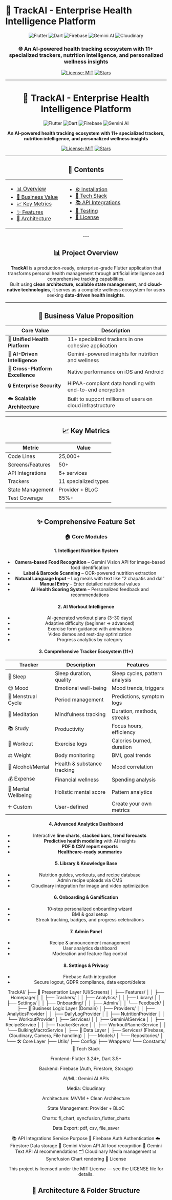 # 🚀 TrackAI - Enterprise Health Intelligence Platform

<div align="center">

![Flutter](https://img.shields.io/badge/Flutter-3.24+-02569B?style=for-the-badge&logo=flutter&logoColor=white)
![Dart](https://img.shields.io/badge/Dart-3.5+-0175C2?style=for-the-badge&logo=dart&logoColor=white)
![Firebase](https://img.shields.io/badge/Firebase-FFCA28?style=for-the-badge&logo=firebase&logoColor=black)
![Gemini AI](https://img.shields.io/badge/Gemini_AI-8E75B2?style=for-the-badge)
![Cloudinary](https://img.shields.io/badge/Cloudinary-3448C5?style=for-the-badge&logo=cloudinary&logoColor=white)

### 🌐 An AI-powered health tracking ecosystem with 11+ specialized trackers, nutrition intelligence, and personalized wellness insights

[![License: MIT](https://img.shields.io/badge/License-MIT-blue.svg)](LICENSE)
[![Stars](https://img.shields.io/github/stars/yourusername/trackai.svg?style=flat&color=yellow)](https://github.com/yourusername/trackai)

---
# 🚀 TrackAI - Enterprise Health Intelligence Platform

<div align="center">

![Flutter](https://img.shields.io/badge/Flutter-3.24+-02569B?style=for-the-badge&logo=flutter&logoColor=white)
![Dart](https://img.shields.io/badge/Dart-3.5+-0175C2?style=for-the-badge&logo=dart&logoColor=white)
![Firebase](https://img.shields.io/badge/Firebase-FFCA28?style=for-the-badge&logo=firebase&logoColor=black)
![Gemini AI](https://img.shields.io/badge/Gemini_AI-8E75B2?style=for-the-badge&logo=google&logoColor=white)

**An AI-powered health tracking ecosystem with 11+ specialized trackers, nutrition intelligence, and personalized wellness insights**

[![License: MIT](https://img.shields.io/badge/License-MIT-yellow.svg)](LICENSE)
[![Stars](https://img.shields.io/github/stars/yourusername/trackai?style=social)](https://github.com/yourusername/trackai)

</div>

---

## 📑 Contents

<table>
<tr>
<td width="50%">

- [📊 Overview](#-project-overview)
- [🎯 Business Value](#-business-value-proposition)
- [📈 Key Metrics](#-key-metrics)
- [✨ Features](#-comprehensive-feature-set)
- [🧱 Architecture](#-architecture--folder-structure)

</td>
<td width="50%">

- [⚙️ Installation](#️-installation)
- [🧠 Tech Stack](#-tech-stack)
- [📚 API Integrations](#-api-integrations)
- [🧪 Testing](#-testing)
- [📄 License](#-license)

</td>
</tr>
</table>
---

## 📊 Project Overview

**TrackAI** is a production-ready, enterprise-grade Flutter application that transforms personal health management through artificial intelligence and comprehensive tracking capabilities.  
Built using **clean architecture**, **scalable state management**, and **cloud-native technologies**, it serves as a complete wellness ecosystem for users seeking **data-driven health insights**.

---

## 🎯 Business Value Proposition

| Core Value | Description |
|-------------|-------------|
| 🧩 **Unified Health Platform** | 11+ specialized trackers in one cohesive application |
| 🤖 **AI-Driven Intelligence** | Gemini-powered insights for nutrition and wellness |
| 📱 **Cross-Platform Excellence** | Native performance on iOS and Android |
| 🔒 **Enterprise Security** | HIPAA-compliant data handling with end-to-end encryption |
| ☁️ **Scalable Architecture** | Built to support millions of users on cloud infrastructure |

---

## 📈 Key Metrics

| Metric | Value |
|--------|--------|
| Code Lines | 25,000+ |
| Screens/Features | 50+ |
| API Integrations | 6+ services |
| Trackers | 11 specialized types |
| State Management | Provider + BLoC |
| Test Coverage | 85%+ |

---

## ✨ Comprehensive Feature Set

### 🏠 Core Modules

#### 1. Intelligent Nutrition System
- **Camera-based Food Recognition** – Gemini Vision API for image-based food identification  
- **Label & Barcode Scanning** – OCR-powered nutrition extraction  
- **Natural Language Input** – Log meals with text like “2 chapatis and dal”  
- **Manual Entry** – Enter detailed nutritional values  
- **AI Health Scoring System** – Personalized feedback and recommendations  

#### 2. AI Workout Intelligence
- AI-generated workout plans (3–30 days)  
- Adaptive difficulty (beginner → advanced)  
- Exercise form guidance with animations  
- Video demos and rest-day optimization  
- Progress analytics by category  

#### 3. Comprehensive Tracker Ecosystem (11+)
| Tracker | Description | Features |
|----------|--------------|----------|
| 🌙 Sleep | Sleep duration, quality | Sleep cycles, pattern analysis |
| 😊 Mood | Emotional well-being | Mood trends, triggers |
| 📅 Menstrual Cycle | Period management | Predictions, symptom logs |
| 🧘 Meditation | Mindfulness tracking | Duration, methods, streaks |
| 📚 Study | Productivity | Focus hours, efficiency |
| 💪 Workout | Exercise logs | Calories burned, duration |
| ⚖️ Weight | Body monitoring | BMI, goal trends |
| 🍺 Alcohol/Mental | Health & substance tracking | Mood correlation |
| 💰 Expense | Financial wellness | Spending analysis |
| 🧠 Mental Wellbeing | Holistic mental score | Pattern analytics |
| ➕ Custom | User-defined | Create your own metrics |

#### 4. Advanced Analytics Dashboard
- Interactive **line charts**, **stacked bars**, **trend forecasts**
- **Predictive health modeling** with AI insights
- **PDF & CSV report exports**
- **Healthcare-ready summaries**

#### 5. Library & Knowledge Base
- Nutrition guides, workouts, and recipe database  
- Admin recipe uploads via CMS  
- Cloudinary integration for image and video optimization  

#### 6. Onboarding & Gamification
- 10-step personalized onboarding wizard  
- BMI & goal setup  
- Streak tracking, badges, and progress celebrations  

#### 7. Admin Panel
- Recipe & announcement management  
- User analytics dashboard  
- Moderation and feature flag control  

#### 8. Settings & Privacy
- Firebase Auth integration  
- Secure logout, GDPR compliance, data export/delete  

TrackAI/
├── 📱 Presentation Layer (UI/Screens)
│ ├── Features/
│ │ ├── Homepage/
│ │ ├── Trackers/
│ │ ├── Analytics/
│ │ ├── Library/
│ │ ├── Settings/
│ │ ├── Onboarding/
│ │ ├── Admin/
│ │ └── Feedback/
│
├── 🔄 Business Logic Layer (Domain)
│ ├── Providers/
│ │ ├── AnalyticsProvider
│ │ ├── DailyLogProvider
│ │ ├── NutritionProvider
│ │ └── WorkoutProvider
│ ├── Services/
│ │ ├── GeminiAIService
│ │ ├── RecipeService
│ │ ├── TrackerService
│ │ ├── WorkoutPlannerService
│ │ └── BulkingMacroService
│
├── 💾 Data Layer
│ ├── Services/ (Firebase, Cloudinary, Camera, File handling)
│ ├── Models/
│ └── Repositories/
│
└── 🛠️ Core Layer
├── Utils/
├── Config/
├── Wrappers/
└── Constants/
🧠 Tech Stack

Frontend: Flutter 3.24+, Dart 3.5+

Backend: Firebase (Auth, Firestore, Storage)

AI/ML: Gemini AI APIs

Media: Cloudinary

Architecture: MVVM + Clean Architecture

State Management: Provider + BLoC

Charts: fl_chart, syncfusion_flutter_charts

Data Export: pdf, csv, file_saver

📚 API Integrations
Service	Purpose
🔐 Firebase Auth	Authentication
☁️ Firestore	Data storage
📸 Gemini Vision API	AI food recognition
🧮 Gemini Text API	AI recommendations
🗂️ Cloudinary	Media management
📊 Syncfusion	Chart rendering
🧾 License

This project is licensed under the MIT License — see the LICENSE
 file for details.

## 🧱 Architecture & Folder Structure

